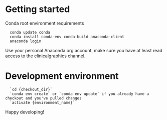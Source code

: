 # Getting started

Conda root environment requirements
```
  conda update conda
  conda install conda-env conda-build anaconda-client
  anaconda login
```
Use your personal Anaconda.org account, make sure you have at least read access to the clinicalgraphics channel.

# Development environment
```
  `cd {checkout_dir}`
  `conda env create` or `conda env update` if you already have a checkout and you've pulled changes
  `activate {environment_name}`
```
Happy developing!
